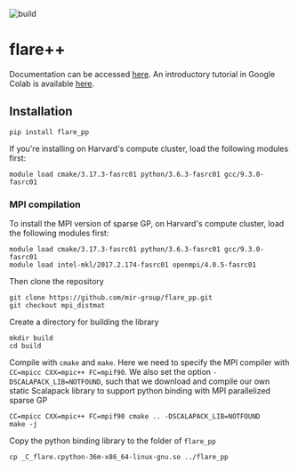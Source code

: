 ![build](https://github.com/mir-group/flare_pp/actions/workflows/main.yml/badge.svg)

# flare++
Documentation can be accessed [here](https://mir-group.github.io/flare_pp/). An introductory tutorial in Google Colab is available [here](https://colab.research.google.com/drive/18_pTcWM19AUiksaRyCgg9BCpVyw744xv).

## Installation

```
pip install flare_pp
```

If you're installing on Harvard's compute cluster, load the following modules first:
```
module load cmake/3.17.3-fasrc01 python/3.6.3-fasrc01 gcc/9.3.0-fasrc01
```

### MPI compilation
To install the MPI version of sparse GP, on Harvard's compute cluster, load the following modules first:
```
module load cmake/3.17.3-fasrc01 python/3.6.3-fasrc01 gcc/9.3.0-fasrc01
module load intel-mkl/2017.2.174-fasrc01 openmpi/4.0.5-fasrc01
```

Then clone the repository
```
git clone https://github.com/mir-group/flare_pp.git
git checkout mpi_distmat
```

Create a directory for building the library
```
mkdir build
cd build
```

Compile with `cmake` and `make`. Here we need to specify the MPI compiler with 
`CC=mpicc CXX=mpic++ FC=mpif90`. We also set the option `-DSCALAPACK_LIB=NOTFOUND`,
such that we download and compile our own static Scalapack library to support 
python binding with MPI parallelized sparse GP
```
CC=mpicc CXX=mpic++ FC=mpif90 cmake .. -DSCALAPACK_LIB=NOTFOUND
make -j
```

Copy the python binding library to the folder of `flare_pp`
```
cp _C_flare.cpython-36m-x86_64-linux-gnu.so ../flare_pp
```
